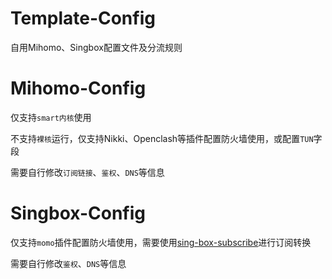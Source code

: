 # Template-Config  

自用Mihomo、Singbox配置文件及分流规则  

# Mihomo-Config  

仅支持`smart内核`使用  

不支持`裸核`运行，仅支持Nikki、Openclash等插件配置防火墙使用，或配置`TUN`字段  

需要自行修改`订阅链接`、`鉴权`、`DNS`等信息

# Singbox-Config  

仅支持`momo`插件配置防火墙使用，需要使用[sing-box-subscribe](https://github.com/Toperlock/sing-box-subscribe)进行订阅转换  

需要自行修改`鉴权`、`DNS`等信息  

